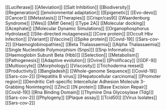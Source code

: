 [[Luciferase]]
[[Alleviation]]
[[Salt Inhibition]]
[[Biodiversity]]
[[Regeneration]]
[[environmental adaptation]]
[[Epigenetic]]
[[Evo-devo]]
[[Cancer]]
[[Metastasis]]
[[Therapies]]
[[Crispr/cas9]]
[[Waardenburg Syndrome]]
[[Wes]]
[[Mitf Gene]]
[[Type 2A]]
[[Molecular docking]]
[[Acephate]]
[[Molecular Dynamic Simulations]]
[[Organophosphorus Hydrolase]]
[[Site-directed mutagenesis]]
[[Core protein]]
[[Occult Hbv Infection]]
[[Variant]]
[[Vaccine]]
[[Spike protein]]
[[Covid-19]]
[[Sars-cov-2]]
[[Haemoglobinopathies]]
[[Beta Thalassaemia]]
[[Alpha Thalassaemia]]
[[Single Nucleotide Polymorphism (Snps)]]
[[Snp Informatics]]
[[Haemoglobin Subunit Beta (Hbb)]]
[[Selection]]
[[Metabolism]]
[[Pathogenesis]]
[[Adaptive evolution]]
[[Ovine]]
[[Prolificacy]]
[[GDF-9]]
[[Multioocyte]]
[[Morphology]]
[[Viscosity]]
[[Trichoderma reesei]]
[[Productivity]]
[[Bangladesh]]
[[Whole-genome Sequence]]
[[Covid-19]]
[[Sars-cov-2]]
[[Hepatitis B virus]]
[[Hepatocellular carcinoma]]
[[Promoter region]]
[[Dendritic Cell-specific Intercellular Adhesion Molecule 3-Grabbing Nonintegrin]]
[[Zinc]]
[[N protein]]
[[Base Excision Repair]]
[[Covid-19]]
[[Rna Binding Domain]]
[[Thymine Dna Glycosylase (Tdg)]]
[[Sars-cov-2]]
[[Phylogeny]]
[[Plaque assay]]
[[Tcid50]]
[[Virus Isolates]]
[[Sars-cov-2]]
